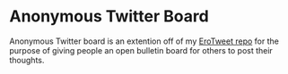 # Anonymous Twitter Board

Anonymous Twitter board is an extention off of my <a href="https://github.com/ECHibiki/EroTweet">EroTweet repo</a> for the purpose of giving people an open bulletin board for others to post their thoughts.
